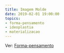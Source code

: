 ```yaml
---
title: Imagem Molde
date: 2019-02-01 19:00:00
topics:
- forma-pensamento
- ideoplastia
- materializacao
---
```


Ver: [Forma-pensamento](../forma-pensamento)

